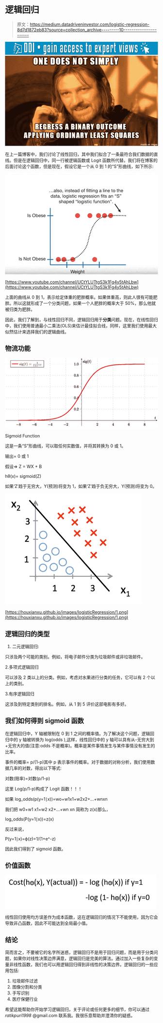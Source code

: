# 逻辑回归

> 原文：<https://medium.datadriveninvestor.com/logistic-regression-8d7d1872eb83?source=collection_archive---------10----------------------->

[![](img/8dd5024388875eb0cd6b20a612fec298.png)](http://www.track.datadriveninvestor.com/1B9E)![](img/39190782082e99b8a77d742ede74f2f6.png)

在上一篇博客中，我们讨论了线性回归，其中我们拟合了一条最符合我们数据的直线。但是在逻辑回归中，同一行被逻辑函数或 Logit 函数所代替。我们将在博客的后面讨论这个函数，但是现在，假设它是一个从 0 到 1 的“S”形曲线，如下所示:

![](img/a063e9a749b49226eebf0517da029e11.png)

[https://www.youtube.com/channel/UCtYLUTtgS3k1Fg4y5tAhLbw](https://www.youtube.com/channel/UCtYLUTtgS3k1Fg4y5tAhLbw)

上面的曲线从 0 到 1，表示给定体重的肥胖概率。如果体重高，则此人很有可能肥胖。所以这就形成了一个分类问题，如果一个人肥胖的概率大于 50%，那么他就被归类为肥胖。

因此，我们了解到，与线性回归不同，逻辑回归用于**分类**问题。现在，在线性回归中，我们使用普通最小二乘法(OLS)来估计最佳拟合线，同样，这里我们使用最大似然估计来选择我们的逻辑曲线。

## 物流功能

![](img/b7a55969da14be1c7c1ad9076391aa90.png)

Sigmoid Function

这是一条“S”形曲线，可以取任何实数值，并将其转换为 0 或 1。

输出= 0 或 1

假设=> Z = WX + B

hθ(x)= sigmoid(Z)

如果‘Z’趋于无穷大，Y(预测)将变为 1，如果‘Z’趋于负无穷大，Y(预测)将变为 0。

![](img/dc9b3da5fef5068b928363731f41d8d0.png)

[https://houxianxu.github.io/images/logisticRegression/1.png](https://houxianxu.github.io/images/logisticRegression/1.png)

## 逻辑回归的类型

1.  二元逻辑回归:

只涉及两个可能的类别。例如，将电子邮件分类为垃圾邮件或非垃圾邮件。

2.多项式逻辑回归

可以涉及 2 类以上的分类。例如，考虑对水果进行分类的任务，它可以有 2 个以上的类别。

3.有序逻辑回归

这涉及到特定类别的排名。例如，从 1 到 5 评价这部电影有多好。

## 我们如何得到 sigmoid 函数

在逻辑回归中，Y 轴被限制在 0 到 1 之间的概率值。为了解决这个问题，逻辑回归中的 y 轴被转换为 log(odds ),这样，线性回归中的 y 轴可以具有从-无穷大到+无穷大的值(注意:odds 不是概率)。概率是某件事情发生与某件事情没有发生的比率。

事件的概率= p/(1-p)其中 p 表示事件的概率。对于数据的对称分析，我们使用数据几率的对数，得出以下等式:

对数(赔率)=对数(p/1-p)

这里 Log(p/1-p)构成了 Logit 函数！！！

如果 log_odds(p(y=1∣x))=wo+w1x1+w2x2+…+wnxn

我们把 w0+w1 x1+w2 x2+…+wn xn 简称为 z(x)那么，

log_odds(P(y=1∣x))=z(x)

反过来说，

P(y=1∣x)=ϕ(z)=1/(1+e^-z)

因此我们得到了 sigmoid 函数。

## 价值函数

![](img/95c8721da53e2ac905932f63857c8efc.png)

线性回归使用均方误差作为成本函数，这在逻辑回归的情况下不能使用，因为它会导致非凸函数，因此不可能达到全局最小值。

## 结论

简而言之，不要被它的名字所迷惑，逻辑回归不是用于回归问题，而是用于分类问题，如果你对线性决策边界满意，逻辑回归是完美的算法。通过加入一些复杂的变量非线性函数，我们也可以用逻辑回归得到非线性的决策边界。逻辑回归的一些应用包括:

1.  垃圾邮件过滤
2.  图像分割和分类
3.  手写识别
4.  医疗保健行业

希望这能帮助你开始学习逻辑回归，关于评论或任何更多的细节，你可以通过 *ratikpuri1998* @gmail.com 联系我。我很乐意帮助并澄清你的疑惑。